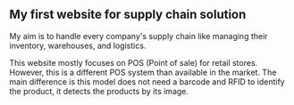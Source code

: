 <h2> My first website for supply chain solution </h2> 
<p> My aim is to handle every company's supply chain like managing their inventory, warehouses, and logistics. </p>
<p> This website mostly focuses on POS (Point of sale) for retail stores. However, this is a different POS system than available in the market. The main difference is this model does not need a barcode and RFID to identify the product, it detects the products by its image.</p>
